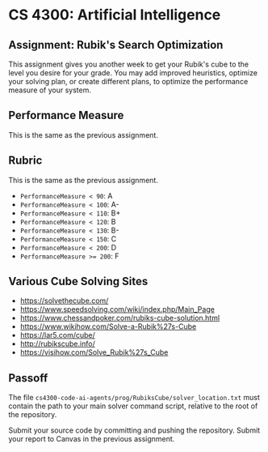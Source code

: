 CS 4300: Artificial Intelligence
===============================================

Assignment: Rubik's Search Optimization
---------------------------------------

This assignment gives you another week to get your
Rubik's cube to the level you desire for your grade.
You may add improved heuristics, optimize your
solving plan, or create different plans, to optimize
the performance measure of your system.

Performance Measure
-------------------

This is the same as the previous assignment.

## Rubric

This is the same as the previous assignment.

- `PerformanceMeasure < 90`: A
- `PerformanceMeasure < 100`: A-
- `PerformanceMeasure < 110`: B+
- `PerformanceMeasure < 120`: B
- `PerformanceMeasure < 130`: B-
- `PerformanceMeasure < 150`: C
- `PerformanceMeasure < 200`: D
- `PerformanceMeasure >= 200`: F

## Various Cube Solving Sites

- https://solvethecube.com/
- https://www.speedsolving.com/wiki/index.php/Main_Page
- https://www.chessandpoker.com/rubiks-cube-solution.html
- https://www.wikihow.com/Solve-a-Rubik%27s-Cube
- https://lar5.com/cube/
- http://rubikscube.info/
- https://visihow.com/Solve_Rubik%27s_Cube


Passoff
-------

The file `cs4300-code-ai-agents/prog/RubiksCube/solver_location.txt` must
contain the path to your main solver command script, relative to the root
of the repository.

Submit your source code by committing and pushing the repository.
Submit your report to Canvas in the previous assignment.


